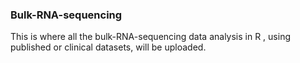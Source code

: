 ### Bulk-RNA-sequencing
This is where all the bulk-RNA-sequencing data analysis in R , using published or clinical datasets, will be uploaded.
